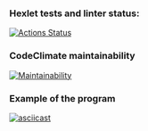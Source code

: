 ### Hexlet tests and linter status:
[![Actions Status](https://github.com/asidowner/python-project-lvl1/workflows/hexlet-check/badge.svg)](https://github.com/asidowner/python-project-lvl1/actions)

### CodeClimate maintainability
[![Maintainability](https://api.codeclimate.com/v1/badges/bc5577946aa6eb164707/maintainability)](https://codeclimate.com/github/asidowner/python-project-lvl1/maintainability)

### Example of the program
[![asciicast](https://asciinema.org/a/NEZ9eWRQfqVeDjYWbXjCcU1A7.svg)](https://asciinema.org/a/NEZ9eWRQfqVeDjYWbXjCcU1A7)
